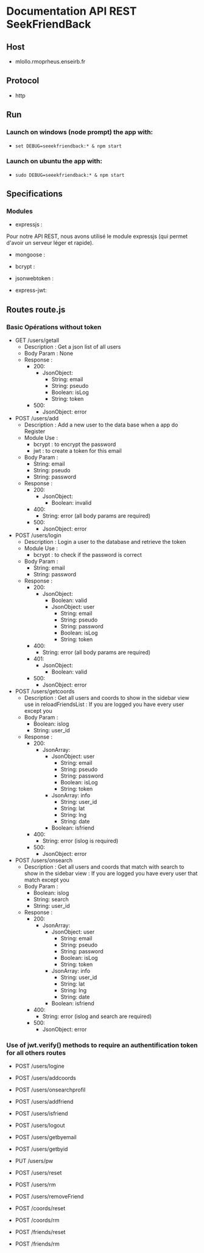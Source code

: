 # Documentation API REST SeekFriendBack

## Host

- mlollo.rmoprheus.enseirb.fr

## Protocol

- http

## Run

### Launch on windows (node prompt) the app with:

- `set DEBUG=seeekfriendback:* & npm start`

### Launch on ubuntu the app with:

- `sudo DEBUG=seeekfriendback:* & npm start`

## Specifications

### Modules

- expressjs :

Pour notre API REST, nous avons utilisé le module expressjs (qui permet d'avoir un serveur léger et rapide). 

- mongoose :

- bcrypt :

- jsonwebtoken :

- express-jwt:

## Routes route.js

### Basic Opérations without token

- GET /users/getall
  - Description : Get a json list of all users
  - Body Param : None
  - Response :
    - 200:
      - JsonObject:
        - String: email
        - String: pseudo
        - Boolean: isLog
        - String: token
    - 500:
      - JsonObject: error
- POST /users/add
  - Description : Add a new user to the data base when a app do Register
  - Module Use : 
    - bcrypt : to encrypt the password
    - jwt : to create a token for this email
  - Body Param :
    - String: email
    - String: pseudo
    - String: password
  - Response :
    - 200:
      - JsonObject:
        - Boolean: invalid
    - 400:
      - String: error (all body params are required)
    - 500:
      - JsonObject: error
- POST /users/login
  - Description : Login a user to the database and retrieve the token
  - Module Use : 
    - bcrypt : to check if the password is correct
  - Body Param :
    - String: email
    - String: password
  - Response :
    - 200:
      - JsonObject:
        - Boolean: valid
        - JsonObject: user
          - String: email
          - String: pseudo
          - String: password
          - Boolean: isLog
          - String: token
    - 400:
      - String: error (all body params are required)
    - 401:
      - JsonObject:
        - Boolean: valid
    - 500:
      - JsonObject: error
- POST /users/getcoords
  - Description : Get all users and coords to show in the sidebar view use in reloadFriendsList
                : If you are logged you have every user except you
  - Body Param :
    - Boolean: islog
    - String: user_id
  - Response :
    - 200:
      - JsonArray:
        - JsonObject: user
          - String: email
          - String: pseudo
          - String: password
          - Boolean: isLog
          - String: token
        - JsonArray: info
          - String: user_id
          - String: lat
          - String: lng
          - String: date
        - Boolean: isfriend
    - 400:
      - String: error (islog is required)
    - 500:
      - JsonObject: error
- POST /users/onsearch
  - Description : Get all users and coords that match with search to show in the sidebar view
                : If you are logged you have every user that match except you
  - Body Param :
    - Boolean: islog
    - String: search
    - String: user_id
  - Response :
    - 200:
      - JsonArray:
        - JsonObject: user
          - String: email
          - String: pseudo
          - String: password
          - Boolean: isLog
          - String: token
        - JsonArray: info
          - String: user_id
          - String: lat
          - String: lng
          - String: date
        - Boolean: isfriend
    - 400:
      - String: error (islog and search are required)
    - 500:
      - JsonObject: error
### Use of jwt.verify() methods to require an authentification token for all others routes

- POST /users/logine

- POST /users/addcoords

- POST /users/onsearchprofil

- POST /users/addfriend

- POST /users/isfriend

- POST /users/logout

- POST /users/getbyemail

- POST /users/getbyid

- PUT /users/pw

- POST /users/reset

- POST /users/rm

- POST /users/removeFriend

- POST /coords/reset

- POST /coords/rm

- POST /friends/reset

- POST /friends/rm
